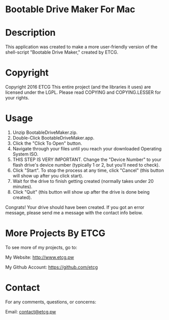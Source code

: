 # Bootable Drive Maker For Mac

# Description
This application was created to make a more user-friendly version of the shell-script "Bootable Drive Maker," created by ETCG.

# Copyright
Copyright 2016 ETCG
This entire project (and the libraries it uses) are licensed under the LGPL. Please read COPYING and COPYING.LESSER for your rights.

# Usage
1. Unzip BootableDriveMaker.zip.
2. Double-Click BootableDriveMaker.app.
3. Click the "Click To Open" button.
4. Navigate through your files until you reach your downloaded Operating System ISO.
5. THIS STEP IS VERY IMPORTANT. Change the "Device Number" to your flash drive's device number (typically 1 or 2, but you'll need to check).
6. Click "Start". To stop the process at any time, click "Cancel" (this button will show up after you click start).
7. Wait for the drive to finish getting created (normally takes under 20 minutes).
8. Click "Quit" (this button will show up after the drive is done being created).

Congrats! Your drive should have been created. 
If you got an error message, please send me a message with the contact info below.

# More Projects By ETCG
To see more of my projects, go to:

My Website: http://www.etcg.pw

My Github Account: https://github.com/etcg

# Contact
For any comments, questions, or concerns:

Email: contact@etcg.pw
